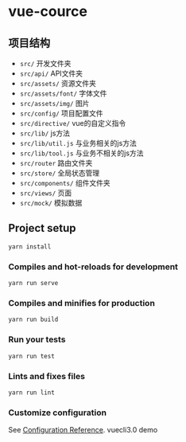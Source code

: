 # vue-cource
## 项目结构
- `src/`  开发文件夹
- `src/api/`  API文件夹
- `src/assets/` 资源文件夹
- `src/assets/font/`  字体文件
- `src/assets/img/`  图片
- `src/config/` 项目配置文件
- `src/directive/`   vue的自定义指令
- `src/lib/` js方法
- `src/lib/util.js`  与业务相关的js方法
- `src/lib/tool.js`  与业务不相关的js方法
- `src/router` 路由文件夹
- `src/store/` 全局状态管理
- `src/components/` 组件文件夹
- `src/views/` 页面
- `src/mock/` 模拟数据
## Project setup
```
yarn install
```

### Compiles and hot-reloads for development
```
yarn run serve
```

### Compiles and minifies for production
```
yarn run build
```

### Run your tests
```
yarn run test
```

### Lints and fixes files
```
yarn run lint
```

### Customize configuration
See [Configuration Reference](https://cli.vuejs.org/config/).
vuecli3.0 demo
